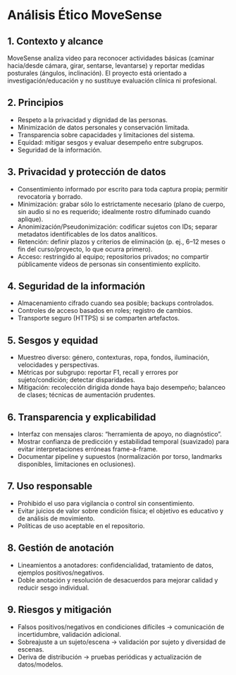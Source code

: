 # Análisis Ético MoveSense 

## 1. Contexto y alcance
MoveSense analiza video para reconocer actividades básicas (caminar hacia/desde cámara, girar, sentarse, levantarse) y reportar medidas posturales (ángulos, inclinación). El proyecto está orientado a investigación/educación y no sustituye evaluación clínica ni profesional.

## 2. Principios
- Respeto a la privacidad y dignidad de las personas.
- Minimización de datos personales y conservación limitada.
- Transparencia sobre capacidades y limitaciones del sistema.
- Equidad: mitigar sesgos y evaluar desempeño entre subgrupos.
- Seguridad de la información.

## 3. Privacidad y protección de datos
- Consentimiento informado por escrito para toda captura propia; permitir revocatoria y borrado.
- Minimización: grabar sólo lo estrictamente necesario (plano de cuerpo, sin audio si no es requerido; idealmente rostro difuminado cuando aplique).
- Anonimización/Pseudonimización: codificar sujetos con IDs; separar metadatos identificables de los datos analíticos.
- Retención: definir plazos y criterios de eliminación (p. ej., 6–12 meses o fin del curso/proyecto, lo que ocurra primero).
- Acceso: restringido al equipo; repositorios privados; no compartir públicamente videos de personas sin consentimiento explícito.

## 4. Seguridad de la información
- Almacenamiento cifrado cuando sea posible; backups controlados.
- Controles de acceso basados en roles; registro de cambios.
- Transporte seguro (HTTPS) si se comparten artefactos.

## 5. Sesgos y equidad
- Muestreo diverso: género, contexturas, ropa, fondos, iluminación, velocidades y perspectivas.
- Métricas por subgrupo: reportar F1, recall y errores por sujeto/condición; detectar disparidades.
- Mitigación: recolección dirigida donde haya bajo desempeño; balanceo de clases; técnicas de aumentación prudentes.

## 6. Transparencia y explicabilidad
- Interfaz con mensajes claros: “herramienta de apoyo, no diagnóstico”.
- Mostrar confianza de predicción y estabilidad temporal (suavizado) para evitar interpretaciones erróneas frame-a-frame.
- Documentar pipeline y supuestos (normalización por torso, landmarks disponibles, limitaciones en oclusiones).

## 7. Uso responsable
- Prohibido el uso para vigilancia o control sin consentimiento.
- Evitar juicios de valor sobre condición física; el objetivo es educativo y de análisis de movimiento.
- Políticas de uso aceptable en el repositorio.

## 8. Gestión de anotación
- Lineamientos a anotadores: confidencialidad, tratamiento de datos, ejemplos positivos/negativos.
- Doble anotación y resolución de desacuerdos para mejorar calidad y reducir sesgo individual.

## 9. Riesgos y mitigación
- Falsos positivos/negativos en condiciones difíciles → comunicación de incertidumbre, validación adicional.
- Sobreajuste a un sujeto/escena → validación por sujeto y diversidad de escenas.
- Deriva de distribución → pruebas periódicas y actualización de datos/modelos.
